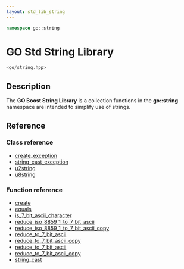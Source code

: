 ```yaml
---
layout: std_lib_string
---
```


```c++
namespace go::string
```

# GO Std String Library

```c++
<go/string.hpp>
```

## Description

The **GO Boost String Library** is a collection functions in the
**go\::string** namespace are intended to simplify use of strings.

## Reference

### Class reference

* [create_exception](./class_create_exception.html)
* [string_cast_exception](./class_string_cast_exception.html)
* [u2string](./class_u2string.html)
* [u8string](./class_u8string.html)

### Function reference

* [create](./function_template_create.html)
* [equals](./function_template_equals.html)
* [is_7_bit_ascii_character](./function_template_is_7_bit_ascii_character.html)
* [reduce_iso_8859_1_to_7_bit_ascii](./function_template_reduce_iso_8859_1_to_7_bit_ascii.html)
* [reduce_iso_8859_1_to_7_bit_ascii_copy](./function_template_reduce_iso_8859_1_to_7_bit_ascii_copy.html)
* [reduce_to_7_bit_ascii](./function_template_reduce_to_7_bit_ascii.html)
* [reduce_to_7_bit_ascii_copy](./function_template_reduce_to_7_bit_ascii_copy.html)
* [reduce_to_7_bit_ascii](./function_template_reduce_to_7_bit_ascii.html)
* [reduce_to_7_bit_ascii_copy](./function_template_reduce_to_7_bit_ascii_copy.html)
* [string_cast](./function_template_string_cast.html)
